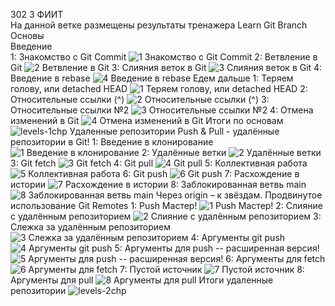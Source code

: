302 3 ФИИТ  
На данной ветке размещены результаты тренажера Learn Git Branch  
Основы  
Введение  
1: Знакомство с Git Commit
![1 Знакомство с Git Commit](https://github.com/ANYAHIMURA/web2023susu302/assets/150538771/245c4d20-7eb1-442f-8f62-686d52d23371)
2: Ветвление в Git
![2 Ветвление в Git](https://github.com/ANYAHIMURA/web2023susu302/assets/150538771/ca7f2f06-8f71-4a26-abbe-62510254303e)
3: Слияния веток в Git
![3 Слияния веток в Git](https://github.com/ANYAHIMURA/web2023susu302/assets/150538771/72bba18d-8afd-44e5-8ec6-9c3924189aef)
4: Введение в rebase
![4 Введение в rebase](https://github.com/ANYAHIMURA/web2023susu302/assets/150538771/f4612a38-9f54-42b4-a5be-2a1dc4815ae6)
Едем дальше
1: Теряем голову, или detached HEAD
![1 Теряем голову, или detached HEAD](https://github.com/ANYAHIMURA/web2023susu302/assets/150538771/5276f8a5-3396-4b54-be67-ae26990db0a1)
2: Относительные ссылки (^)
![2 Относительные ссылки (^)](https://github.com/ANYAHIMURA/web2023susu302/assets/150538771/3201d977-1ecd-480b-86c9-aab99c4a3eb0)
3: Относительные ссылки №2
![3 Относительные ссылки №2](https://github.com/ANYAHIMURA/web2023susu302/assets/150538771/58d04c16-f96c-491e-bb27-1ed251a0f8de)
4: Отмена изменений в Git
![4 Отмена изменений в Git](https://github.com/ANYAHIMURA/web2023susu302/assets/150538771/3c40ac99-a441-43d8-b290-bcd298c5f09b)
Итоги по основам
![levels-1chp](https://github.com/ANYAHIMURA/web2023susu302/assets/150538771/18aa3b43-d42a-4686-9687-4046f1c96a23)
Удаленные репозитории
Push & Pull - удалённые репозитории в Git!
1: Введение в клонирование
![1 Введение в клонирование](https://github.com/ANYAHIMURA/web2023susu302/assets/150538771/04a10c88-ac2a-49d8-aa77-9774ba81d0c2)
2: Удалённые ветки
![2 Удалённые ветки](https://github.com/ANYAHIMURA/web2023susu302/assets/150538771/3daab571-352a-4df4-8561-7475561d1f45)
3: Git fetch
![3 Git fetch](https://github.com/ANYAHIMURA/web2023susu302/assets/150538771/15fb5164-dc5c-4a7b-8a0f-bc70cc9b1a11)
4: Git pull
![4 Git pull](https://github.com/ANYAHIMURA/web2023susu302/assets/150538771/5d53dd07-c5e4-4de1-abc7-0dcfec857c2d)
5: Коллективная работа
![5 Коллективная работа](https://github.com/ANYAHIMURA/web2023susu302/assets/150538771/546f9003-43cf-497c-a3a7-18fa6a381dd3)
6: Git push
![6  Git push](https://github.com/ANYAHIMURA/web2023susu302/assets/150538771/2da9510b-28d1-4935-a2a6-ce124173d30e)
7: Расхождение в истории
![7 Расхождение в истории](https://github.com/ANYAHIMURA/web2023susu302/assets/150538771/2f5fef83-e23f-404b-9835-e43fc246f5fc)
8: Заблокированная ветвь main
![8 Заблокированная ветвь main](https://github.com/ANYAHIMURA/web2023susu302/assets/150538771/cec2e1dc-7b0c-49e7-9009-b26241a1d9e9)
Через origin – к звёздам. Продвинутое использование Git Remotes
1: Push Мастер!
![1 Push Мастер!](https://github.com/ANYAHIMURA/web2023susu302/assets/150538771/a7bfef8a-e56e-4e39-aa49-3e59fdfdda4e)
2: Слияние с удалённым репозиторием
![2 Слияние с удалённым репозиторием](https://github.com/ANYAHIMURA/web2023susu302/assets/150538771/d5ed7e46-d776-47e2-8ae7-386851edf64a)
3: Слежка за удалённым репозиторием
![3 Слежка за удалённым репозиторием](https://github.com/ANYAHIMURA/web2023susu302/assets/150538771/44ef2ca3-d8e7-4e1d-ba38-e1f2db23a7f0)
4: Аргументы git push
![4 Аргументы git push](https://github.com/ANYAHIMURA/web2023susu302/assets/150538771/9c48cf07-9f97-4843-9483-58dd91aaa90b)
5: Аргументы для push -- расширенная версия!
![5 Аргументы для push -- расширенная версия!](https://github.com/ANYAHIMURA/web2023susu302/assets/150538771/2bf25af1-d613-420d-a6f2-f053c7a1f755)
6: Аргументы для fetch
![6 Аргументы для fetch](https://github.com/ANYAHIMURA/web2023susu302/assets/150538771/b2ed54ab-0e7a-435d-ac98-f9f1d812b35f)
7: Пустой источник
![7 Пустой источник](https://github.com/ANYAHIMURA/web2023susu302/assets/150538771/d546d525-0a74-4040-86f3-a9032e8a655e)
8: Аргументы для pull
![8 Аргументы для pull](https://github.com/ANYAHIMURA/web2023susu302/assets/150538771/3ebbfd5d-27cd-45eb-972e-0c6343151c59)
Итоги удаленные репозитории
![levels-2chp](https://github.com/ANYAHIMURA/web2023susu302/assets/150538771/6c65bc1c-ecf0-415f-92fd-ad396de1cc5e)
